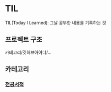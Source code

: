 # TIL
TIL(Today I Learned): 그날 공부한 내용을 기록하는 것

## 프로젝트 구조
카테고리/깃허브아이디/...

## 카테고리
### [전공서적](https://github.com/kim-soohyeon/TIL/tree/main/%EC%A0%84%EA%B3%B5%EC%84%9C%EC%A0%81)
